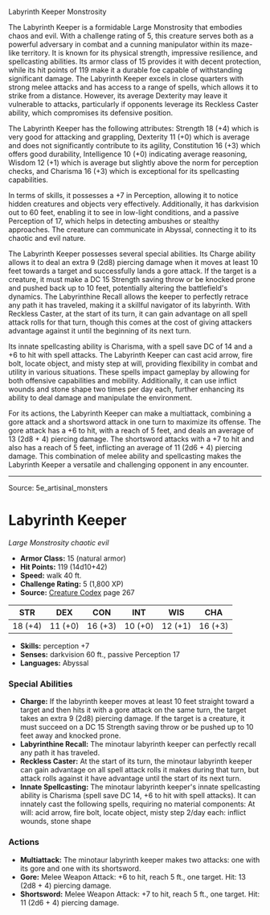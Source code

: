 <MonsterName/>Labyrinth Keeper</MonsterName>
<CreatureType/>Monstrosity</CreatureType>

<summary>The Labyrinth Keeper is a formidable Large Monstrosity that embodies chaos and evil. With a challenge rating of 5, this creature serves both as a powerful adversary in combat and a cunning manipulator within its maze-like territory. It is known for its physical strength, impressive resilience, and spellcasting abilities. Its armor class of 15 provides it with decent protection, while its hit points of 119 make it a durable foe capable of withstanding significant damage. The Labyrinth Keeper excels in close quarters with strong melee attacks and has access to a range of spells, which allows it to strike from a distance. However, its average Dexterity may leave it vulnerable to attacks, particularly if opponents leverage its Reckless Caster ability, which compromises its defensive position.  </summary>

<detail>

The Labyrinth Keeper has the following attributes: Strength 18 (+4) which is very good for attacking and grappling, Dexterity 11 (+0) which is average and does not significantly contribute to its agility, Constitution 16 (+3) which offers good durability, Intelligence 10 (+0) indicating average reasoning, Wisdom 12 (+1) which is average but slightly above the norm for perception checks, and Charisma 16 (+3) which is exceptional for its spellcasting capabilities. 

In terms of skills, it possesses a +7 in Perception, allowing it to notice hidden creatures and objects very effectively. Additionally, it has darkvision out to 60 feet, enabling it to see in low-light conditions, and a passive Perception of 17, which helps in detecting ambushes or stealthy approaches. The creature can communicate in Abyssal, connecting it to its chaotic and evil nature.

The Labyrinth Keeper possesses several special abilities. Its Charge ability allows it to deal an extra 9 (2d8) piercing damage when it moves at least 10 feet towards a target and successfully lands a gore attack. If the target is a creature, it must make a DC 15 Strength saving throw or be knocked prone and pushed back up to 10 feet, potentially altering the battlefield's dynamics. The Labyrinthine Recall allows the keeper to perfectly retrace any path it has traveled, making it a skillful navigator of its labyrinth. With Reckless Caster, at the start of its turn, it can gain advantage on all spell attack rolls for that turn, though this comes at the cost of giving attackers advantage against it until the beginning of its next turn.

Its innate spellcasting ability is Charisma, with a spell save DC of 14 and a +6 to hit with spell attacks. The Labyrinth Keeper can cast acid arrow, fire bolt, locate object, and misty step at will, providing flexibility in combat and utility in various situations. These spells impact gameplay by allowing for both offensive capabilities and mobility. Additionally, it can use inflict wounds and stone shape two times per day each, further enhancing its ability to deal damage and manipulate the environment.

For its actions, the Labyrinth Keeper can make a multiattack, combining a gore attack and a shortsword attack in one turn to maximize its offense. The gore attack has a +6 to hit, with a reach of 5 feet, and deals an average of 13 (2d8 + 4) piercing damage. The shortsword attacks with a +7 to hit and also has a reach of 5 feet, inflicting an average of 11 (2d6 + 4) piercing damage. This combination of melee ability and spellcasting makes the Labyrinth Keeper a versatile and challenging opponent in any encounter.</detail>



---

Source: 5e_artisinal_monsters

# Labyrinth Keeper

*Large* *Monstrosity* *chaotic evil*

- **Armor Class:** 15 (natural armor)
- **Hit Points:** 119 (14d10+42)
- **Speed:** walk 40 ft.
- **Challenge Rating:** 5 (1,800 XP)
- **Source:** [Creature Codex](https://koboldpress.com/kpstore/product/creature-codex-for-5th-edition-dnd) page 267

| STR | DEX | CON | INT | WIS | CHA |
| --- | --- | --- | --- | --- | --- |
| 18 (+4) | 11 (+0) | 16 (+3) | 10 (+0) | 12 (+1) | 16 (+3) |

- **Skills:** perception +7
- **Senses:** darkvision 60 ft., passive Perception 17
- **Languages:** Abyssal

### Special Abilities

- **Charge:** If the labyrinth keeper moves at least 10 feet straight toward a target and then hits it with a gore attack on the same turn, the target takes an extra 9 (2d8) piercing damage. If the target is a creature, it must succeed on a DC 15 Strength saving throw or be pushed up to 10 feet away and knocked prone.
- **Labyrinthine Recall:** The minotaur labyrinth keeper can perfectly recall any path it has traveled.
- **Reckless Caster:** At the start of its turn, the minotaur labyrinth keeper can gain advantage on all spell attack rolls it makes during that turn, but attack rolls against it have advantage until the start of its next turn.
- **Innate Spellcasting:** The minotaur labyrinth keeper's innate spellcasting ability is Charisma (spell save DC 14, +6 to hit with spell attacks). It can innately cast the following spells, requiring no material components:
At will: acid arrow, fire bolt, locate object, misty step
2/day each: inflict wounds, stone shape

### Actions

- **Multiattack:** The minotaur labyrinth keeper makes two attacks: one with its gore and one with its shortsword.
- **Gore:** Melee Weapon Attack: +6 to hit, reach 5 ft., one target. Hit: 13 (2d8 + 4) piercing damage.
- **Shortsword:** Melee Weapon Attack: +7 to hit, reach 5 ft., one target. Hit: 11 (2d6 + 4) piercing damage.





